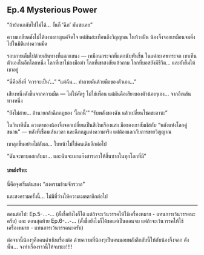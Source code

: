 ## Ep.4 Mysterious Power

“ถ้าย้อนกลับไปไม่ได้… งั้นก็ ‘ฉีก’ มันซะเลย”

ความเกลียดชังไม่ได้เผาผลาญแค่จิตใจ แต่มันสะเทือนถึงวิญญาณ
ในห้วงฝัน น้องจิ้งจอกเหมือนจมดิ่งไปในมิติแห่งความมืด

รอบกายเต็มไปด้วยเส้นทางที่แตกแขนง — เหมือนกระจกที่แตกนับพันชิ้น
ในแต่ละเศษกระจก เขาเห็นตัวเองในอีกโลกหนึ่ง
โลกที่เขาไม่ลงมือฆ่า
โลกที่เขาสงสัยแล้วถาม
โลกที่บอสยังมีชีวิต… และยังยิ้มให้เขาอยู่

“นี่คือสิ่งที่ ‘ควรจะเป็น’…”
“แต่ฉัน... ทำลายมันด้วยมือของตัวเอง…”

เสียงหนึ่งดังขึ้นจากความมืด — ไม่ใช่ศัตรู ไม่ใช่เพื่อน
แต่มันคือเสียงของตัวน้องๆเอง… จากอีกเส้นทางหนึ่ง

“ยังไม่สาย… ถ้านายกล้าฉีกกฎของ ‘โลกนี้’”
“รับพลังของฉัน แล้วเปลี่ยนโชคชะตาซะ”

ในวินาทีนั้น ดวงตาของน้องจิ้งจอกเปลี่ยนเป็นสีเงินเรืองแสง
มือของเขาสัมผัสกับ “พลังแห่งโลกคู่ขนาน” — พลังที่เชื่อมเส้นเวลา และฉีกกฎแห่งความจริง แต่ต้องแลกกับการขายวิญญาณ

เขาลุกขึ้นอย่างไม่ลังเล… ใบหน้าไม่ใช่คนเดิมอีกต่อไป

“ฉันจะพาบอสกลับมา…
และฉันจะเผาแก๊งสารเลวให้สิ้นซากในทุกโลกที่มี”

#### บทส่งท้าย:
นี่คือจุดเริ่มต้นของ “สงครามข้ามจักรวาล”

และสงครามครั้งนี้… ไม่มีที่ว่างให้ความเมตตาอีกต่อไป

---
ตอนต่อไป: Ep.5-...-... (ตั้งชื่อยังไงก็ได้ แต่ถ้าจะเว้นวรรคให้ใช้เครื่องหมาย - แทนการเว้นวรรคนะครับ)
และ ตอนสุดท้าย Ep.6-...-... (ตั้งชื่อยังไงก็ได้ขอแค่เป็นตอนจบ แต่ถ้าจะเว้นวรรคให้ใช้เครื่องหมาย - แทนการเว้นวรรคนะครับ)

ต่อจากนี้น้องๆคือคนดำเนินเรื่องต่อ ด้วยความที่น้องๆเป็นคนมอบพลังลึกลับนี้ให้กับน้องจิ้งจอก 
ดังนั้น... จงทำเรื่องราวนี้ให้จบซะะ!!!!
